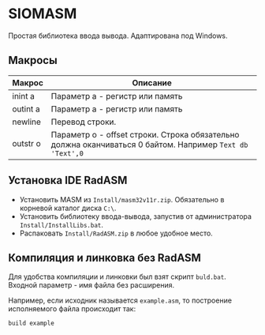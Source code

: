# SIOMASM

Простая библиотека ввода вывода. Адаптирована под Windows.

## Макросы

Макрос   | Описание
---------|---------
inint a  | Параметр a - регистр или память
outint a | Параметр a - регистр или память
newline  | Перевод строки.
outstr o | Параметр o - offset строки. Строка обязательно должна оканчиваться 0 байтом. Например `Text db 'Text',0`

## Установка IDE RadASM

- Установить MASM из `Install/masm32v11r.zip`. Обязательно в корневой каталог диска `C:\`.
- Установить библиотеку ввода-вывода, запустив от администратора `Install/InstallLibs.bat`.
- Распаковать `Install/RadASM.zip` в любое удобное место.

## Компиляция и линковка без RadASM

Для удобства компиляции и линковки был взят скрипт `buld.bat`. Входной параметр - имя файла без расширения. 

Например, если исходник называется `example.asm`, то построение исполняемого файла происходит так:
```
build example
```
